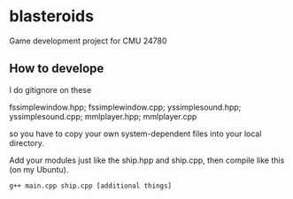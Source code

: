 # blasteroids

Game development project for CMU 24780

## How to develope

I do
gitignore on these

fssimplewindow.hpp;
fssimplewindow.cpp;
yssimplesound.hpp;
yssimplesound.cpp;
mmlplayer.hpp;
mmlplayer.cpp

so you have to copy your own system-dependent files into your local directory.

Add your modules just like the ship.hpp and ship.cpp, then compile like this (on my Ubuntu).

```bash
g++ main.cpp ship.cpp [additional things]
```
